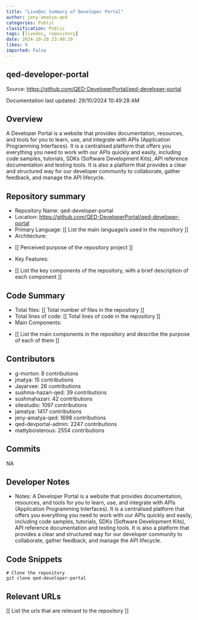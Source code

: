 ```yaml
---
title: "LiveDoc Summary of Developer Portal"
author: jeny-amatya-qed
categories: Public
classification: Public
tags: [livedoc, repository]
date: 2024-10-28 23:49:29
likes: 0
imported: False 
---
```



## qed-developer-portal

Source: https://github.com/QED-DeveloperPortal/qed-developer-portal

Documentation last updated: 29/10/2024 10:49:28 AM

## Overview
A Developer Portal is a website that provides documentation, resources, and tools for you to learn, use, and integrate with APIs (Application Programming Interfaces). It is a centralised platform that offers you everything you need to work with our APIs quickly and easily, including code samples, tutorials, SDKs (Software Development Kits), API reference documentation and testing tools. It is also a platform that provides a clear and structured way for our developer community to collaborate, gather feedback, and manage the API lifecycle.

## Repository summary
* Repository Name: qed-developer-portal
* Location: https://github.com/QED-DeveloperPortal/qed-developer-portal
* Primary Language: [[ List the main language/s used in the repository ]]
* Architecture:
- [[ Perceived purpose of the repository project ]]
* Key Features:
- [[ List the key components of the repository, with a brief description of each component ]]

## Code Summary
* Total files: [[ Total number of files in the repository ]]
* Total lines of code: [[ Total lines of code in the repository ]]
* Main Components:
- [[ List the main components in the repository and describe the purpose of each of them ]]

## Contributors
- g-morton: 8 contributions
- jmatya: 15 contributions
- Jayarvee: 26 contributions
- sushma-hazari-qed: 39 contributions
- sushmahazari: 42 contributions
- sitestudio: 1097 contributions
- jamatya: 1417 contributions
- jeny-amatya-qed: 1698 contributions
- qed-devportal-admin: 2247 contributions
- mattyboisterous: 2554 contributions


## Commits
NA

## Developer Notes
- Notes: A Developer Portal is a website that provides documentation, resources, and tools for you to learn, use, and integrate with APIs (Application Programming Interfaces). It is a centralised platform that offers you everything you need to work with our APIs quickly and easily, including code samples, tutorials, SDKs (Software Development Kits), API reference documentation and testing tools. It is also a platform that provides a clear and structured way for our developer community to collaborate, gather feedback, and manage the API lifecycle.

## Code Snippets
```
# Clone the repository
git clone qed-developer-portal

```
## Relevant URLs
[[ List the urls that are relevant to the repository ]]

